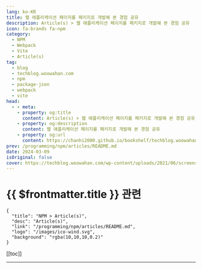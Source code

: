 ```yaml
---
lang: ko-KR
title: 웹 애플리케이션 페이지를 패키지로 개발해 본 경험 공유
description: Article(s) > 웹 애플리케이션 페이지를 패키지로 개발해 본 경험 공유
icon: fa-brands fa-npm
category: 
  - NPM
  - Webpack
  - Vite
  - Article(s)
tag: 
  - blog
  - techblog.woowahan.com
  - npm
  - package-json
  - webpack
  - vite
head:
  - - meta:
    - property: og:title
      content: Article(s) > 웹 애플리케이션 페이지를 패키지로 개발해 본 경험 공유
    - property: og:description
      content: 웹 애플리케이션 페이지를 패키지로 개발해 본 경험 공유
    - property: og:url
      content: https://chanhi2000.github.io/bookshelf/techblog.woowahan.com/16910.html
prev: /programming/npm/articles/README.md
date: 2024-03-09
isOriginal: false
cover: https://techblog.woowahan.com/wp-content/uploads/2021/06/screenshot.jpg
---
```


# {{ $frontmatter.title }} 관련

```component VPCard
{
  "title": "NPM > Article(s)",
  "desc": "Article(s)",
  "link": "/programming/npm/articles/README.md",
  "logo": "/images/ico-wind.svg",
  "background": "rgba(10,10,10,0.2)"
}
```

[[toc]]

---

<SiteInfo
  name="웹 애플리케이션 페이지를 패키지로 개발해 본 경험 공유 | 우아한형제들 기술블로그"
  desc="웹 애플리케이션의 일부 페이지를 다른 레포지토리에서 개발하고 적용해 본 경험이 있으신가요? Module Federation이나 iframe 활용 등 여러 방법이 생각나실 텐데요. 이 글에서는 배민 사장님들께 제공되는 서비스인 배민 셀프서비스 내의 상품관리 페이지를 패키지 형태로 배포해 본 경험기를 공유합니다."
  url="https://techblog.woowahan.com/16910/"
  logo="https://techblog.woowahan.com/wp-content/uploads/2020/08/favicon.ico"
  preview="https://techblog.woowahan.com/wp-content/uploads/2021/06/screenshot.jpg"/>

<!-- TODO: 작성 -->
